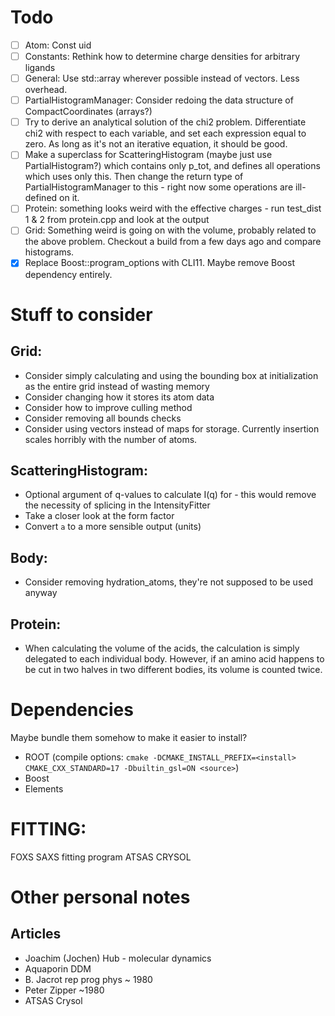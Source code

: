 # Todo
 * [ ] Atom: Const uid 
 * [ ] Constants: Rethink how to determine charge densities for arbitrary ligands
 * [ ] General: Use std::array wherever possible instead of vectors. Less overhead. 
 * [ ] PartialHistogramManager: Consider redoing the data structure of CompactCoordinates (arrays?)
 * [ ] Try to derive an analytical solution of the chi2 problem. Differentiate chi2 with respect to each variable, and set each expression equal to zero. As long as it's not an iterative equation, it should be good. 
 * [ ] Make a superclass for ScatteringHistogram (maybe just use PartialHistogram?) which contains only p_tot, and defines all operations which uses only this. Then change the return type of PartialHistogramManager to this - right now some operations are ill-defined on it. 
 * [ ] Protein: something looks weird with the effective charges - run test_dist 1 & 2 from protein.cpp and look at the output
 * [ ] Grid: Something weird is going on with the volume, probably related to the above problem. Checkout a build from a few days ago and compare histograms. 
 * [x] Replace Boost::program_options with CLI11. Maybe remove Boost dependency entirely. 

# Stuff to consider
## Grid:
 * Consider simply calculating and using the bounding box at initialization as the entire grid instead of wasting memory
 * Consider changing how it stores its atom data
 * Consider how to improve culling method
 * Consider removing all bounds checks
 * Consider using vectors instead of maps for storage. Currently insertion scales horribly with the number of atoms. 

## ScatteringHistogram:
 * Optional argument of q-values to calculate I(q) for - this would remove the necessity of splicing in the IntensityFitter
 * Take a closer look at the form factor
 * Convert `a` to a more sensible output (units)

## Body:
 * Consider removing hydration_atoms, they're not supposed to be used anyway

## Protein: 
 * When calculating the volume of the acids, the calculation is simply delegated to each individual body. However, if an amino acid happens to be cut in two halves in two different bodies, its volume is counted twice. 

# Dependencies
Maybe bundle them somehow to make it easier to install?
 * ROOT (compile options: `cmake -DCMAKE_INSTALL_PREFIX=<install> CMAKE_CXX_STANDARD=17 -Dbuiltin_gsl=ON <source>`)
 * Boost
 * Elements

# FITTING:
FOXS SAXS fitting program
ATSAS CRYSOL

# Other personal notes
## Articles
 * Joachim (Jochen) Hub - molecular dynamics
 * Aquaporin DDM
 * B. Jacrot rep prog phys ~ 1980
 * Peter Zipper ~1980
 * ATSAS Crysol
